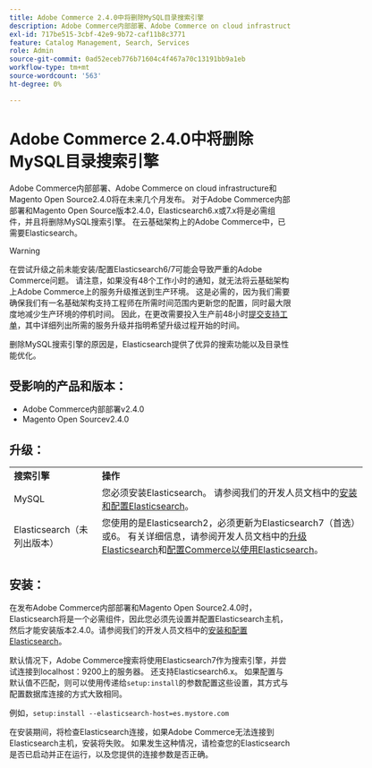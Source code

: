 ```yaml
---
title: Adobe Commerce 2.4.0中将删除MySQL目录搜索引擎
description: Adobe Commerce内部部署、Adobe Commerce on cloud infrastructure和Magento Open Source2.4.0将在未来几个月发布。 对于Adobe Commerce内部部署和Magento Open Source版本2.4.0，Elasticsearch6.x或7.x将是必需组件，并且将删除MySQL搜索引擎。 在云基础架构上的Adobe Commerce中，已需要Elasticsearch。
exl-id: 717be515-3cbf-42e9-9b72-caf11b8c3771
feature: Catalog Management, Search, Services
role: Admin
source-git-commit: 0ad52eceb776b71604c4f467a70c13191bb9a1eb
workflow-type: tm+mt
source-wordcount: '563'
ht-degree: 0%

---
```


# Adobe Commerce 2.4.0中将删除MySQL目录搜索引擎

Adobe Commerce内部部署、Adobe Commerce on cloud infrastructure和Magento Open Source2.4.0将在未来几个月发布。 对于Adobe Commerce内部部署和Magento Open Source版本2.4.0，Elasticsearch6.x或7.x将是必需组件，并且将删除MySQL搜索引擎。 在云基础架构上的Adobe Commerce中，已需要Elasticsearch。

>[!WARNING]
>
>在尝试升级之前未能安装/配置Elasticsearch6/7可能会导致严重的Adobe Commerce问题。 请注意，如果没有48个工作小时的通知，就无法将云基础架构上Adobe Commerce上的服务升级推送到生产环境。 这是必需的，因为我们需要确保我们有一名基础架构支持工程师在所需时间范围内更新您的配置，同时最大限度地减少生产环境的停机时间。 因此，在更改需要投入生产前48小时[提交支持工单](/help/help-center-guide/help-center/magento-help-center-user-guide.md#submit-ticket)，其中详细列出所需的服务升级并指明希望升级过程开始的时间。

删除MySQL搜索引擎的原因是，Elasticsearch提供了优异的搜索功能以及目录性能优化。

## 受影响的产品和版本：

* Adobe Commerce内部部署v2.4.0
* Magento Open Sourcev2.4.0

## 升级：

<table style="height: 164px; width: 632.2px;">
<tbody>
<tr>
<td class="wysiwyg-text-align-center" style="width: 133px;"><strong>搜索引擎</strong></td>
<td class="wysiwyg-text-align-center" style="width: 478.2px;"><strong>操作</strong></td>
</tr>
<tr>
<td class="wysiwyg-text-align-center" style="width: 133px;">MySQL</td>
<td style="width: 478.2px;">您必须安装Elasticsearch。 请参阅我们的开发人员文档中的<a href="https://devdocs.magento.com/guides/v2.3/config-guide/elasticsearch/es-overview.html">安装和配置Elasticsearch</a>。</td>
</tr>
<tr>
<td class="wysiwyg-text-align-center" style="width: 133px;">Elasticsearch（未列出版本）</td>
<td style="width: 478.2px;">您使用的是Elasticsearch2，必须更新为Elasticsearch7（首选）或6。 有关详细信息，请参阅开发人员文档中的<a href="https://devdocs.magento.com/guides/v2.3/config-guide/elasticsearch/es-overview.html#es-upgrade6">升级Elasticsearch</a>和<a href="https://devdocs.magento.com/guides/v2.3/config-guide/elasticsearch/configure-magento.html">配置Commerce以使用Elasticsearch</a>。</td>
</tr>
<tr>
<td class="wysiwyg-text-align-center" style="width: 133px;">ELASTICSEARCH5</td>
<td style="width: 478.2px;">Elasticsearch5的<a href="https://www.elastic.co/support/eol">生命周期已结束</a>，已在Adobe Commerce 2.4.0中弃用。更新至Elasticsearch7（首选）或6。</td>
</tr>
<tr>
<td class="wysiwyg-text-align-center" style="width: 133px;">Elasticsearch6或7</td>
<td style="width: 478.2px;">在升级到Adobe Commerce 2.4.0之前，您无需执行任何其他步骤。</td>
</tr>
<tr>
<td class="wysiwyg-text-align-center" style="width: 133px;">第三方扩展</td>
<td style="width: 478.2px;">您无需安装Elasticsearch。 Adobe Commerce建议您联系搜索引擎供应商，以确定您的扩展是否与Adobe Commerce 2.4.0完全兼容。</td>
</tr>
</tbody>
</table>

## 安装：

在发布Adobe Commerce内部部署和Magento Open Source2.4.0时，Elasticsearch将是一个必需组件，因此您必须先设置并配置Elasticsearch主机，然后才能安装版本2.4.0。请参阅我们的开发人员文档中的[安装和配置Elasticsearch](https://devdocs.magento.com/guides/v2.3/config-guide/elasticsearch/es-overview.html)。

默认情况下，Adobe Commerce搜索将使用Elasticsearch7作为搜索引擎，并尝试连接到localhost：9200上的服务器。 还支持Elasticsearch6.x。 如果配置与默认值不匹配，则可以使用传递给`setup:install`的参数配置这些设置，其方式与配置数据库连接的方式大致相同。

例如，`setup:install --elasticsearch-host=es.mystore.com`

在安装期间，将检查Elasticsearch连接，如果Adobe Commerce无法连接到Elasticsearch主机，安装将失败。 如果发生这种情况，请检查您的Elasticsearch是否已启动并正在运行，以及您提供的连接参数是否正确。
